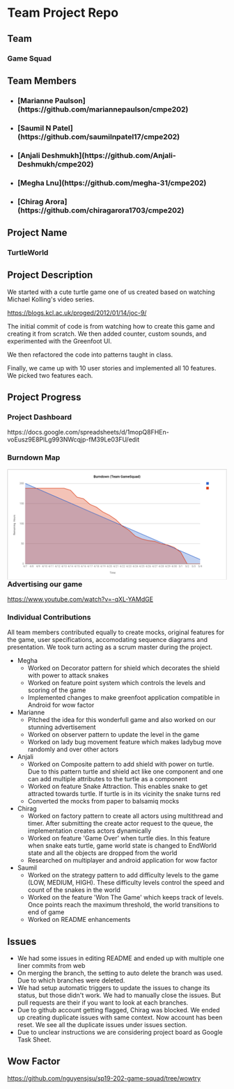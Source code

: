 <h1>Team Project Repo</h1> 

<h2>Team</h2>

<h3>Game Squad</h3>

<h2>Team Members</h2>

* <h3>[Marianne Paulson](https://github.com/mariannepaulson/cmpe202)</h3>
* <h3>[Saumil N Patel](https://github.com/saumilnpatel17/cmpe202)</h3>
* <h3>[Anjali Deshmukh](https://github.com/Anjali-Deshmukh/cmpe202)</h3>
* <h3>[Megha Lnu](https://github.com/megha-31/cmpe202)</h3>
* <h3>[Chirag Arora](https://github.com/chiragarora1703/cmpe202)</h3>

<h2>Project Name</h2>

<h3>TurtleWorld</h3>

<h2>Project Description</h2>

We started with a cute turtle game one of us created based on watching Michael Kolling's video series.

https://blogs.kcl.ac.uk/proged/2012/01/14/joc-9/

The initial commit of code is from watching how to create this game and creating it from scratch. We then added counter, custom sounds, and experimented with the Greenfoot UI.

We then refactored the code into patterns taught in class.

Finally, we came up with 10 user stories and implemented all 10 features. We picked two features each.

<h2>Project Progress</h2>

<h3>Project Dashboard</h3>
https://docs.google.com/spreadsheets/d/1mopQ8FHEn-voEusz9E8PlLg993NWcqjp-fM39Le03FU/edit

<h3>Burndown Map</h3>
<img src="docs/BurnDownChart.PNG" alt="Markdown Monster icon" style="float: left; margin-right: 10px;" />
<br/>

<h3>Advertising our game</h3>

https://www.youtube.com/watch?v=-qXL-YAMdGE

<h3>Individual Contributions</h3>

All team members contributed equally to create mocks, original features for the game, user specifications, accomodating sequence diagrams and presentation. We took turn acting as a scrum master during the project.

- Megha
    - Worked on Decorator pattern for shield which decorates the shield with power to attack snakes
    - Worked on feature point system which controls the levels and scoring of the game
    - Implemented changes to make greenfoot application compatible in Android for wow factor
- Marianne
    - Pitched the idea for this wonderfull game and also worked on our stunning advertisement
    - Worked on observer pattern to update the level in the game
    - Worked on lady bug movement feature which makes ladybug move randomly and over other actors
- Anjali
    - Worked on Composite pattern to add shield with power on turtle. Due to this pattern turtle and shield act like one component and one can add multiple attributes to the turtle as a component
    - Worked on feature Snake Attraction. This enables snake to get attracted towards turtle. If turtle is in its vicinity the snake turns red
    - Converted the mocks from paper to balsamiq mocks
- Chirag
    - Worked on factory pattern to create all actors using multithread and timer. After submitting the create actor request to the queue, the implementation creates actors dynamically
    - Worked on feature 'Game Over' when turtle dies. In this feature when snake eats turtle, game world state is changed to EndWorld state and all the objects are dropped from the world
    - Researched on multiplayer and android application for wow factor
- Saumil
    - Worked on the strategy pattern to add difficulty levels to the game (LOW, MEDIUM, HIGH). These difficulty levels control the speed and count of the snakes in the world
    - Worked on the feature 'Won The Game' which keeps track of levels. Once points reach the maximum threshold, the world transitions to end of game
    - Worked on README enhancements

<h2>Issues</h2>

- We had some issues in editing README and ended up with multiple one liner commits from web
- On merging the branch, the setting to auto delete the branch was used. Due to which branches were deleted.  
- We had setup automatic triggers to update the issues to change its status, but those didn't work. We had to manually close   the issues. But pull requests are their if you want to look at each branches.
- Due to github account getting flagged, Chirag was blocked. We ended up creating duplicate issues with same context. Now account has been reset. We see all the duplicate issues under issues section.
- Due to unclear instructions we are considering project board as Google Task Sheet. 

<h2>Wow Factor</h2>

https://github.com/nguyensjsu/sp19-202-game-squad/tree/wowtry
